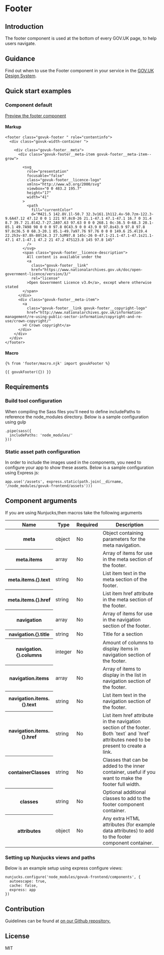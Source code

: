 # Footer

## Introduction

The footer component is used at the bottom of every GOV.UK page, to help users navigate.

## Guidance

Find out when to use the Footer component in your service in the [GOV.UK Design System](https://govuk-design-system-production.cloudapps.digital/components/footer).

## Quick start examples

### Component default

[Preview the footer component](http://govuk-frontend-review.herokuapp.com/components/footer/preview)

#### Markup

    <footer class="govuk-footer " role="contentinfo">
      <div class="govuk-width-container ">

        <div class="govuk-footer__meta">
          <div class="govuk-footer__meta-item govuk-footer__meta-item--grow">

            <svg
              role="presentation"
              focusable="false"
              class="govuk-footer__licence-logo"
              xmlns="http://www.w3.org/2000/svg"
              viewbox="0 0 483.2 195.7"
              height="17"
              width="41"
            >
              <path
                fill="currentColor"
                d="M421.5 142.8V.1l-50.7 32.3v161.1h112.4v-50.7zm-122.3-9.6A47.12 47.12 0 0 1 221 97.8c0-26 21.1-47.1 47.1-47.1 16.7 0 31.4 8.7 39.7 21.8l42.7-27.2A97.63 97.63 0 0 0 268.1 0c-36.5 0-68.3 20.1-85.1 49.7A98 98 0 0 0 97.8 0C43.9 0 0 43.9 0 97.8s43.9 97.8 97.8 97.8c36.5 0 68.3-20.1 85.1-49.7a97.76 97.76 0 0 0 149.6 25.4l19.4 22.2h3v-87.8h-80l24.3 27.5zM97.8 145c-26 0-47.1-21.1-47.1-47.1s21.1-47.1 47.1-47.1 47.2 21 47.2 47S123.8 145 97.8 145"
              />
            </svg>
            <span class="govuk-footer__licence-description">
              All content is available under the
              <a
                class="govuk-footer__link"
                href="https://www.nationalarchives.gov.uk/doc/open-government-licence/version/3/"
                rel="license"
              >Open Government Licence v3.0</a>, except where otherwise stated
            </span>
          </div>
          <div class="govuk-footer__meta-item">
            <a
              class="govuk-footer__link govuk-footer__copyright-logo"
              href="http://www.nationalarchives.gov.uk/information-management/re-using-public-sector-information/copyright-and-re-use/crown-copyright/"
            >© Crown copyright</a>
          </div>
        </div>
      </div>
    </footer>

#### Macro

    {% from 'footer/macro.njk' import govukFooter %}

    {{ govukFooter({}) }}

## Requirements

### Build tool configuration

When compiling the Sass files you'll need to define includePaths to reference the node_modules directory. Below is a sample configuration using gulp

    .pipe(sass({
      includePaths: 'node_modules/'
    }))

### Static asset path configuration

In order to include the images used in the components, you need to configure your app to show these assets. Below is a sample configuration using Express js:

    app.use('/assets', express.static(path.join(__dirname, '/node_modules/govuk-frontend/assets')))

## Component arguments

If you are using Nunjucks,then macros take the following arguments

<table class="govuk-table">

<thead class="govuk-table__head">

<tr class="govuk-table__row">

<th class="govuk-table__header" scope="col">Name</th>

<th class="govuk-table__header" scope="col">Type</th>

<th class="govuk-table__header" scope="col">Required</th>

<th class="govuk-table__header" scope="col">Description</th>

</tr>

</thead>

<tbody class="govuk-table__body">

<tr class="govuk-table__row">

<th class="govuk-table__header" scope="row">meta</th>

<td class="govuk-table__cell ">object</td>

<td class="govuk-table__cell ">No</td>

<td class="govuk-table__cell ">Object containing parameters for the meta navigation.</td>

</tr>

<tr class="govuk-table__row">

<th class="govuk-table__header" scope="row">meta.items</th>

<td class="govuk-table__cell ">array</td>

<td class="govuk-table__cell ">No</td>

<td class="govuk-table__cell ">Array of items for use in the meta section of the footer.</td>

</tr>

<tr class="govuk-table__row">

<th class="govuk-table__header" scope="row">meta.items.{}.text</th>

<td class="govuk-table__cell ">string</td>

<td class="govuk-table__cell ">No</td>

<td class="govuk-table__cell ">List item text in the meta section of the footer.</td>

</tr>

<tr class="govuk-table__row">

<th class="govuk-table__header" scope="row">meta.items.{}.href</th>

<td class="govuk-table__cell ">string</td>

<td class="govuk-table__cell ">No</td>

<td class="govuk-table__cell ">List item href attribute in the meta section of the footer.</td>

</tr>

<tr class="govuk-table__row">

<th class="govuk-table__header" scope="row">navigation</th>

<td class="govuk-table__cell ">array</td>

<td class="govuk-table__cell ">No</td>

<td class="govuk-table__cell ">Array of items for use in the navigation section of the footer.</td>

</tr>

<tr class="govuk-table__row">

<th class="govuk-table__header" scope="row">navigation.{}.title</th>

<td class="govuk-table__cell ">string</td>

<td class="govuk-table__cell ">No</td>

<td class="govuk-table__cell ">Title for a section</td>

</tr>

<tr class="govuk-table__row">

<th class="govuk-table__header" scope="row">navigation.{}.columns</th>

<td class="govuk-table__cell ">integer</td>

<td class="govuk-table__cell ">No</td>

<td class="govuk-table__cell ">Amount of columns to display items in navigation section of the footer.</td>

</tr>

<tr class="govuk-table__row">

<th class="govuk-table__header" scope="row">navigation.items</th>

<td class="govuk-table__cell ">array</td>

<td class="govuk-table__cell ">No</td>

<td class="govuk-table__cell ">Array of items to display in the list in navigation section of the footer.</td>

</tr>

<tr class="govuk-table__row">

<th class="govuk-table__header" scope="row">navigation.items.{}.text</th>

<td class="govuk-table__cell ">string</td>

<td class="govuk-table__cell ">No</td>

<td class="govuk-table__cell ">List item text in the navigation section of the footer.</td>

</tr>

<tr class="govuk-table__row">

<th class="govuk-table__header" scope="row">navigation.items.{}.href</th>

<td class="govuk-table__cell ">string</td>

<td class="govuk-table__cell ">No</td>

<td class="govuk-table__cell ">List item href attribute in the navigation section of the footer. Both `text` and `href` attributes need to be present to create a link.</td>

</tr>

<tr class="govuk-table__row">

<th class="govuk-table__header" scope="row">containerClasses</th>

<td class="govuk-table__cell ">string</td>

<td class="govuk-table__cell ">No</td>

<td class="govuk-table__cell ">Classes that can be added to the inner container, useful if you want to make the footer full width.</td>

</tr>

<tr class="govuk-table__row">

<th class="govuk-table__header" scope="row">classes</th>

<td class="govuk-table__cell ">string</td>

<td class="govuk-table__cell ">No</td>

<td class="govuk-table__cell ">Optional additional classes to add to the footer component container.</td>

</tr>

<tr class="govuk-table__row">

<th class="govuk-table__header" scope="row">attributes</th>

<td class="govuk-table__cell ">object</td>

<td class="govuk-table__cell ">No</td>

<td class="govuk-table__cell ">Any extra HTML attributes (for example data attributes) to add to the footer component container.</td>

</tr>

</tbody>

</table>

### Setting up Nunjucks views and paths

Below is an example setup using express configure views:

    nunjucks.configure('node_modules/govuk-frontend/components', {
      autoescape: true,
      cache: false,
      express: app
    })

## Contribution

Guidelines can be found at [on our Github repository.](https://github.com/alphagov/govuk-frontend/blob/master/CONTRIBUTING.md "link to contributing guidelines on our github repository")

## License

MIT